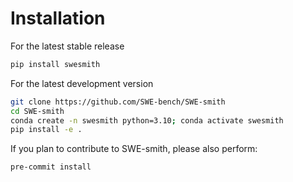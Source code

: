 # Installation

For the latest stable release

```bash
pip install swesmith
```

For the latest development version

```bash
git clone https://github.com/SWE-bench/SWE-smith
cd SWE-smith
conda create -n swesmith python=3.10; conda activate swesmith
pip install -e .
```

If you plan to contribute to SWE-smith, please also perform:

```bash
pre-commit install
```